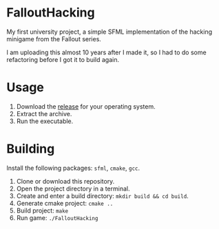 # FalloutHacking
My first university project, a simple SFML implementation of the hacking minigame from the Fallout series.

I am uploading this almost 10 years after I made it, so I had to do some refactoring before I got it to build again.

# Usage

1. Download the [release](https://github.com/KarlOfDuty/FalloutHacking/releases) for your operating system.
2. Extract the archive.
3. Run the executable.

# Building
Install the following packages: `sfml`, `cmake`, `gcc`.

1. Clone or download this repository.
2. Open the project directory in a terminal.
3. Create and enter a build directory: `mkdir build && cd build`.
4. Generate cmake project: `cmake ..`
5. Build project: `make`
6. Run game: `./FalloutHacking`
